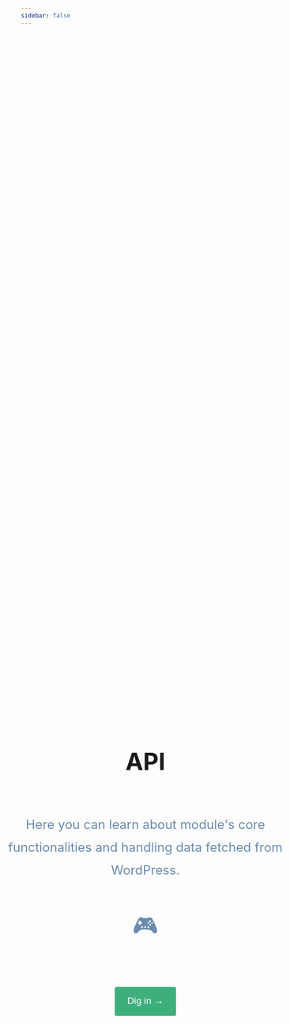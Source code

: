 ```yaml
---
sidebar: false
---
```


<div
  style="
    position: absolute;
    left: 50%;
    margin-right: -50%;
    top: 45%;
    transform: translate(-50%, -50%);
    display: flex;
    justify-content: center;
    align-items:center;
  "
>
  <div
    style="text-align: center;"
  >
    <h1
      style="font-size: 3rem;"
    >
      API
    </h1>
    <br>
    <p
      style="
        font-size: 1.6rem;
        line-height: 1.8;
        color: #6a8bad;
        max-width: 39rem;
      "
    >
      Here you can learn about module's core functionalities and handling data fetched from WordPress.
      <br>
      <br>
      <span style="font-size: 3rem;">🎮</span>
    </p>
    <div
      style="
        margin: auto;
        margin-top: 5rem;
        display: flex;
        justify-content: center;
      "
    >
      <button
        style="
          display: inline-block;
          justify-content: center;
          -webkit-apparance: none;
          -moz-appearance: none;
          font-size: 1.2rem;
          line-height: 1.7;
          color: #fff;
          background-color: #3eaf7c;
          padding: 0.8rem 1.6rem;
          border: none;
          border-radius: 4px;
          transition: background-color 0.1s ease;
          box-sizing: border-box;
          border-bottom: 1px solid #389d70 !important;
        "
      >
        <router-link :to="'/guide/introduction/why/'" style="color: #fff !important; text-decoration: none !important;">
          Dig in →
        </router-link>
      </button>
    </div>
  </div>
</div>